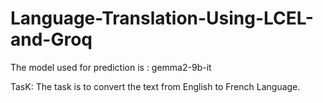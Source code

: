 # Language-Translation-Using-LCEL-and-Groq

The model used for prediction is : gemma2-9b-it

TasK: The task is to convert the text from English to French Language.
